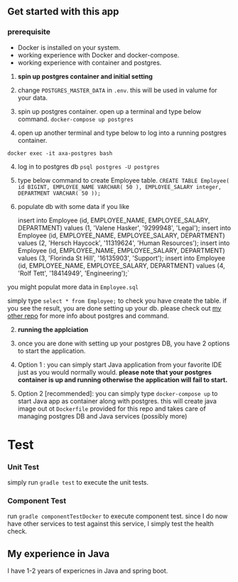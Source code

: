 
## Get started with this app

  

### prerequisite

- Docker is installed on your system.
- working experience with Docker and docker-compose.
- working experience with container and postgres.

1.  **spin up postgres container and initial setting**


1. change `POSTGRES_MASTER_DATA` in `.env`. this will be used in valume for your data.

2. spin up postgres container. open up a terminal and type below command. `docker-compose up postgres`

3. open up another terminal and type below to log into a running postgres container.

`docker exec -it axa-postgres bash`

  

4. log in to postgres db `psql postgres -U postgres`

5. type below command to create Employee table. `CREATE TABLE Employee( id BIGINT, EMPLOYEE_NAME VARCHAR( 50 ), EMPLOYEE_SALARY integer, DEPARTMENT VARCHAR( 50 ));`

6. populate db with some data if you like

  
  
	insert into Employee (id, EMPLOYEE_NAME, EMPLOYEE_SALARY, DEPARTMENT) values (1, 'Valene Hasker', '9299948', 'Legal');
    insert into Employee (id, EMPLOYEE_NAME, EMPLOYEE_SALARY, DEPARTMENT) values (2, 'Hersch Haycock', '11319624', 'Human Resources');
    insert into Employee (id, EMPLOYEE_NAME, EMPLOYEE_SALARY, DEPARTMENT) values (3, 'Florinda St Hill', '16135903', 'Support');
    insert into Employee (id, EMPLOYEE_NAME, EMPLOYEE_SALARY, DEPARTMENT) values (4, 'Rolf Tett', '18414949', 'Engineering');`

  
  
  

you might populat more data in `Employee.sql`

simply type `select * from Employee;` to check you have create the table. if you see the result, you are done setting up your db. please check out [my other repo](https://github.com/Bakushin10/postgres-setup-docker) for more info about postgres and command.
  

2.  **running the applciation**

3. once you are done with setting up your postgres DB, you have 2 options to start the application.

4. Option 1 : you can simply start Java application from your favorite IDE just as you would normally would. **please note that your postgres container is up and running otherwise the application will fail to start.**

5. Option 2 [recommended]: you can simply type `docker-compose up` to start Java app as container along with postgres. this will create java image out ot `Dockerfile` provided for this repo and takes care of managing postgres DB and Java services (possibly more)


# Test

### Unit Test
simply run `gradle test` to execute the unit tests.

### Component Test
run `gradle componentTestDocker` to execute component test. since I do now have other services to test against this service, I simply test the health check. 


## My experience in Java
I have 1-2 years of expericnes in Java and spring boot. 